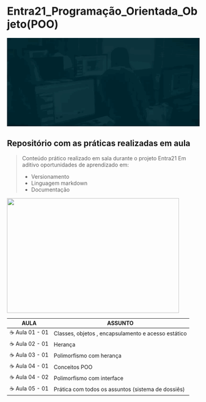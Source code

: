 # Entra21_Programação_Orientada_Objeto(POO)

![Gif Entra21](/git/entra21.gif)

## Repositório com as práticas realizadas em aula  

> Conteúdo prático realizado em sala durante o projeto Entra21
> Em aditivo oportunidades de aprendizado em:
> - Versionamento
> - Linguagem markdown
> - Documentação


<a href="#"><img align="center" src="git/img01.gif" width="450 " height="300" /></a>

| AULA | ASSUNTO |
|------|---------|
|☕ Aula 01 - 01|Classes, objetos , encapsulamento e acesso estático
|☕ Aula 02 - 01|Herança                                     
|☕ Aula 03 - 01|Polimorfismo com herança                                
|☕ Aula 04 - 01|Conceitos POO                               
|☕ Aula 04 - 02|Polimorfismo com interface                               
|☕ Aula 05 - 01|Prática com todos os assuntos (sistema de dossiês) 